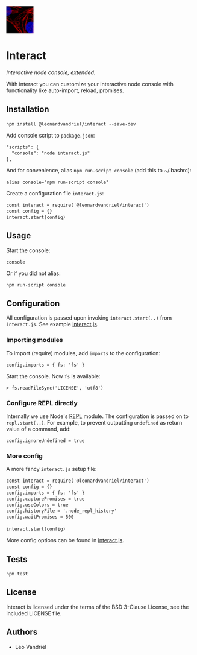 <img src="icon.png" alt="Interact Icon" width="72"/>


Interact
======

*Interactive node console, extended.*

With interact you can customize your interactive node console with functionality like auto-import, reload, promises.

## Installation

    npm install @leonardvandriel/interact --save-dev

Add console script to `package.json`:

    "scripts": {
      "console": "node interact.js"
    },

And for convenience, alias `npm run-script console` (add this to ~/.bashrc):

	alias console="npm run-script console"

Create a configuration file `interact.js`:

    const interact = require('@leonardvandriel/interact')
    const config = {}
    interact.start(config)


## Usage

Start the console:

    console

Or if you did not alias:

    npm run-script console


## Configuration

All configuration is passed upon invoking `interact.start(..)` from `interact.js`. See example [interact.js](interact.js).


### Importing modules

To import (require) modules, add `imports` to the configuration:

    config.imports = { fs: 'fs' }

Start the console. Now `fs` is available:

    > fs.readFileSync('LICENSE', 'utf8')


### Configure REPL directly

Internally we use Node's [REPL](https://nodejs.org/api/repl.html) module. The configuration is passed on to `repl.start(..)`. For example, to prevent outputting `undefined` as return value of a command, add:

    config.ignoreUndefined = true


### More config

A more fancy `interact.js` setup file:

    const interact = require('@leonardvandriel/interact')
    const config = {}
    config.imports = { fs: 'fs' }
    config.capturePromises = true
    config.useColors = true
    config.historyFile = '.node_repl_history'
    config.waitPromises = 500

    interact.start(config)

More config options can be found in [interact.js](https://github.com/taptalk/interact/blob/master/interact.js).

## Tests

    npm test


## License

Interact is licensed under the terms of the BSD 3-Clause License, see the included LICENSE file.


## Authors

- Leo Vandriel
